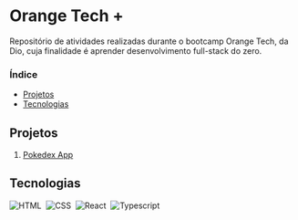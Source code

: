 # Orange Tech +

Repositório de atividades realizadas durante o bootcamp Orange Tech, da Dio, cuja finalidade é aprender desenvolvimento full-stack do zero.

### Índice

- [Projetos](#projetos)
- [Tecnologias](#tecnologias)

## Projetos

1. [Pokedex App](/pokedex-app)

## Tecnologias

![HTML](https://img.shields.io/badge/-HTML-2D2C2A?style=for-the-badge&logo=HTML5)&nbsp;
![CSS](https://img.shields.io/badge/-CSS-2D2C2A?style=for-the-badge&logo=CSS3&logoColor=1572B6)&nbsp;
![React](https://img.shields.io/badge/-React-2D2C2A?style=for-the-badge&logo=react)&nbsp;
![Typescript](https://img.shields.io/badge/-Typescript-2D2C2A?style=for-the-badge&logo=typescript)&nbsp;
